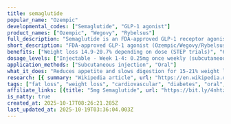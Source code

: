 ```yaml
---
title: semaglutide
popular_name: "Ozempic"
developmental_codes: ["Semaglutide", "GLP-1 agonist"]
product_names: ["Ozempic", "Wegovy", "Rybelsus"]
full_description: "Semaglutide is an FDA-approved GLP-1 receptor agonist with 94% structural homology to human GLP-1, manufactured by Novo Nordisk as Ozempic (diabetes, 0.25-2mg weekly injection), Wegovy (obesity, up to 2.4mg weekly injection), and Rybelsus (diabetes, 3-14mg daily oral). Activates GLP-1 receptors in the gastrointestinal tract, pancreas, and brain to reduce appetite, delay gastric emptying, increase insulin release, and lower glucagon secretion. STEP trials demonstrated 14.9-17.4% mean weight loss at 68 weeks (2.4mg dose), with 69-79% achieving ≥10% weight loss. STEP UP trial showed 20.7% weight loss with 7.2mg dose at 72 weeks. SELECT cardiovascular outcomes trial showed 20% reduction in major adverse cardiac events (HR 0.80) in patients with obesity and preexisting cardiovascular disease but without diabetes. FDA-approved March 2024 for reducing cardiovascular death, heart attack, and stroke risk. Also approved for metabolic-associated steatohepatitis (MASH). Most common side effects are gastrointestinal (nausea affecting up to 20%, vomiting, diarrhea, constipation), typically transient and mild-to-moderate. Notable concerns include possible gastroparesis, 85% increased risk of non-arteritic anterior ischemic optic neuropathy (NAION), and thyroid cancer warnings from rodent studies (though human incidence <1%). Available in both injection (89% bioavailability) and oral forms (0.4-1% bioavailability). Gradual titration over 12-16 weeks minimizes gastrointestinal side effects."
short_description: "FDA-approved GLP-1 agonist (Ozempic/Wegovy/Rybelsus) with 15-21% weight loss and 20% cardiovascular risk reduction. Nausea common, NAION risk noted."
benefits: ["Weight loss 14.9-20.7% depending on dose (STEP trials)", "69-79% achieve ≥10% weight loss, 51-64% achieve ≥15%", "20% reduction in major adverse cardiovascular events (SELECT trial)", "Reduced cardiovascular death, heart attack, and stroke risk", "Improved blood glucose control and HbA1c reduction", "Enhanced insulin sensitivity and reduced glucagon", "Delayed gastric emptying and appetite suppression", "Benefits in heart failure patients (HR 0.72 for MACE)", "Metabolic-associated steatohepatitis (MASH) treatment", "Available in oral (Rybelsus) and injectable forms"]
dosage_levels: ["Injectable - Week 1-4: 0.25mg once weekly (subcutaneous)", "Injectable - Week 5-8: 0.5mg once weekly", "Injectable - Week 9-12: 1.0mg once weekly", "Injectable - Week 13+: 2.0mg (Ozempic) or 2.4mg (Wegovy) maximum", "Injectable - Higher dose: 7.2mg weekly (experimental, 20.7% weight loss)", "Oral Rybelsus - Days 1-30: 3mg daily on empty stomach", "Oral Rybelsus - Days 31-60: 7mg daily", "Oral Rybelsus - Day 61+: 14mg daily maximum", "Take oral form with ≤4oz water, wait 30 min before eating", "Gradual titration over 12-16 weeks reduces GI side effects"]
application_methods: ["Subcutaneous injection", "Oral"]
what_it_does: "Reduces appetite and slows digestion for 15-21% weight loss. Improves blood sugar control. Lowers heart attack and stroke risk by 20%."
research: [{ summary: "Wikipedia article", url: "https://en.wikipedia.org/wiki/semaglutide" }, { summary: "PubMed database search", url: "https://pubmed.ncbi.nlm.nih.gov/?term=semaglutide" }, { summary: "Clinical trials search", url: "https://clinicaltrials.gov/search?term=semaglutide" }, { summary: "STEP 1 trial weight loss results", url: "https://www.nejm.org/doi/full/10.1056/NEJMoa2032183" }, { summary: "SELECT trial cardiovascular outcomes", url: "https://www.nejm.org/doi/full/10.1056/NEJMoa2307563" }, { summary: "STEP program comprehensive review", url: "https://www.tandfonline.com/doi/full/10.1080/00325481.2022.2147326" }, { summary: "NAION vision risk study", url: "https://pubmed.ncbi.nlm.nih.gov/41104517/" }, { summary: "Carpal tunnel surgery outcomes", url: "https://pubmed.ncbi.nlm.nih.gov/41105066/" }, { summary: "StatPearls comprehensive review", url: "https://www.ncbi.nlm.nih.gov/books/NBK603723/" }]
tags: ["fat loss", "weight loss", "cardiovascular", "diabetes", "oral", "subcutaneous"]
affiliate_links: [{title: "5mg Semaglutide", url: "https://bit.ly/4nhtze4"}, {title: "10mg Semaglutide", url: "https://bit.ly/3JoKeys"}, {title: "15mg Semaglutide", url: "https://bit.ly/3JmxCb7"}, {title: "3mg Semaglutide (3 pack)", url: "https://bit.ly/4o3BVaf"}, {title: "Bacteriostatic Water Reconstitution Solution 10ml", url: "https://bit.ly/3L8IxFM"}]
is_natty: true
created_at: 2025-10-17T08:26:21.285Z
last_updated_at: 2025-10-19T03:36:04.003Z
---
```

